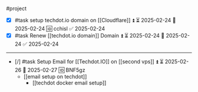 #project

- [x] #task setup techdot.io domain on [[Cloudflare]] ⏫ ⏳ 2025-02-24 📅 2025-02-24 🆔 cchisl ✅ 2025-02-24
- [x] #task Renew [[techdot.io domain]] Domain ⏫ ⏳ 2025-02-24 📅 2025-02-24 ✅ 2025-02-24
___

- [/] #task Setup Email for [[Techdot.IO]] on [[second vps]] ⏫ ⏳ 2025-02-26 📅 2025-02-27 🆔 BNF5gz
	- [[email setup on techdot]]
		- [[techdot docker email setup]]
